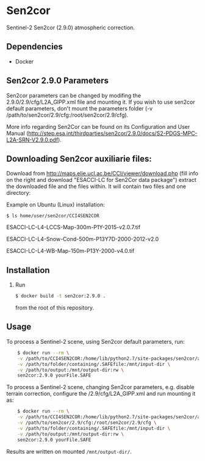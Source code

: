 # Sen2cor

Sentinel-2 Sen2cor (2.9.0) atmospheric correction.

## Dependencies

- Docker


## Sen2cor 2.9.0 Parameters
Sen2cor parameters can be changed by modifing the 2.9.0/2.9/cfg/L2A_GIPP.xml file and mounting it.
If you wish to use sen2cor default parameters, don't mount the parameters folder (-v /path/to/sen2cor/2.9/cfg:/root/sen2cor/2.9/cfg).

More info regarding Sen2Cor can be found on its Configuration and User Manual (http://step.esa.int/thirdparties/sen2cor/2.9.0/docs/S2-PDGS-MPC-L2A-SRN-V2.9.0.pdf).


## Downloading Sen2cor auxiliarie files:
  Download from http://maps.elie.ucl.ac.be/CCI/viewer/download.php (fill info on the right and download "ESACCI-LC for Sen2Cor data package")
  extract the downloaded file and the files within. It will contain two files and one directory:

  Example on Ubuntu (Linux) installation:

    $ ls home/user/sen2cor/CCI4SEN2COR

  ESACCI-LC-L4-LCCS-Map-300m-P1Y-2015-v2.0.7.tif

  ESACCI-LC-L4-Snow-Cond-500m-P13Y7D-2000-2012-v2.0

  ESACCI-LC-L4-WB-Map-150m-P13Y-2000-v4.0.tif


## Installation

1. Run

   ```bash
   $ docker build -t sen2cor:2.9.0 .
   ```

   from the root of this repository.

## Usage


To process a Sentinel-2 scene, using Sen2cor default parameters, run:

```bash
    $ docker run --rm \
    -v /path/to/CCI4SEN2COR:/home/lib/python2.7/site-packages/sen2cor/aux_data \
    -v /path/to/folder/containing/.SAFEfile:/mnt/input-dir \
    -v /path/to/output:/mnt/output-dir:rw \
    sen2cor:2.9.0 yourFile.SAFE
```

To process a Sentinel-2 scene, changing Sen2cor parameters, e.g. disable terrain correction, configure the /2.9/cfg/L2A_GIPP.xml and run mounting it as:

```bash
    $ docker run --rm \
    -v /path/to/CCI4SEN2COR:/home/lib/python2.7/site-packages/sen2cor/aux_data \
    -v /path/to/sen2cor/2.9/cfg:/root/sen2cor/2.9/cfg \
    -v /path/to/folder/containing/.SAFEfile:/mnt/input-dir \
    -v /path/to/output:/mnt/output-dir:rw \
    sen2cor:2.9.0 yourFile.SAFE
```

Results are written on mounted `/mnt/output-dir/`.
